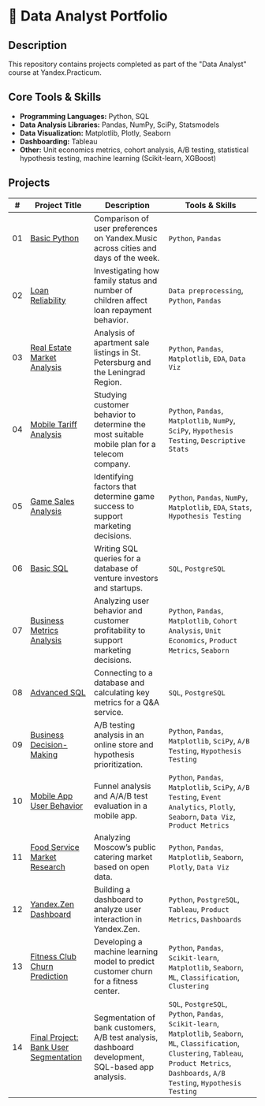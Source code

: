 # 🧠 Data Analyst Portfolio

## Description

This repository contains projects completed as part of the "Data Analyst" course at Yandex.Practicum.

## Core Tools & Skills

- **Programming Languages:** Python, SQL  
- **Data Analysis Libraries:** Pandas, NumPy, SciPy, Statsmodels  
- **Data Visualization:** Matplotlib, Plotly, Seaborn  
- **Dashboarding:** Tableau  
- **Other:** Unit economics metrics, cohort analysis, A/B testing, statistical hypothesis testing, machine learning (Scikit-learn, XGBoost)

## Projects

| #  | Project Title                                                | Description                                                                                       | Tools & Skills                                              |
|----|--------------------------------------------------------------|---------------------------------------------------------------------------------------------------|-------------------------------------------------------------|
| 01  | [Basic Python](./project_01_Basic_python)         | Comparison of user preferences on Yandex.Music across cities and days of the week.               | `Python`, `Pandas`                                          |
| 02  | [Loan Reliability](./project_02_credit_scoring)              | Investigating how family status and number of children affect loan repayment behavior.           | `Data preprocessing`, `Python`, `Pandas`                    |
| 03  | [Real Estate Market Analysis](./project_03_real_estate)      | Analysis of apartment sale listings in St. Petersburg and the Leningrad Region.                  | `Python`, `Pandas`, `Matplotlib`, `EDA`, `Data Viz`         |
| 04  | [Mobile Tariff Analysis](./project_04_tariff_analysis)       | Studying customer behavior to determine the most suitable mobile plan for a telecom company.     | `Python`, `Pandas`, `Matplotlib`, `NumPy`, `SciPy`, `Hypothesis Testing`, `Descriptive Stats` |
| 05  | [Game Sales Analysis](./project_05_game_sales)               | Identifying factors that determine game success to support marketing decisions.                  | `Python`, `Pandas`, `NumPy`, `Matplotlib`, `EDA`, `Stats`, `Hypothesis Testing` |
| 06  | [Basic SQL](./project_06_basic_sql)                          | Writing SQL queries for a database of venture investors and startups.                            | `SQL`, `PostgreSQL`                                         |
| 07  | [Business Metrics Analysis](./project_07_business_metrics)   | Analyzing user behavior and customer profitability to support marketing decisions.               | `Python`, `Pandas`, `Matplotlib`, `Cohort Analysis`, `Unit Economics`, `Product Metrics`, `Seaborn` |
| 08  | [Advanced SQL](./project_08_advanced_sql)                    | Connecting to a database and calculating key metrics for a Q&A service.                          | `SQL`, `PostgreSQL`                                         |
| 09  | [Business Decision-Making](./project_09_business_decisions) | A/B testing analysis in an online store and hypothesis prioritization.                           | `Python`, `Pandas`, `Matplotlib`, `SciPy`, `A/B Testing`, `Hypothesis Testing` |
| 10 | [Mobile App User Behavior](./project_10_mobile_user_behavior)| Funnel analysis and A/A/B test evaluation in a mobile app.                                       | `Python`, `Pandas`, `Matplotlib`, `SciPy`, `A/B Testing`, `Event Analytics`, `Plotly`, `Seaborn`, `Data Viz`, `Product Metrics` |
| 11 | [Food Service Market Research](./project_11_food_service_market) | Analyzing Moscow’s public catering market based on open data.                               | `Python`, `Pandas`, `Matplotlib`, `Seaborn`, `Plotly`, `Data Viz` |
| 12 | [Yandex.Zen Dashboard](./project_12_yandex_zen_dashboard)   | Building a dashboard to analyze user interaction in Yandex.Zen.                                 | `Python`, `PostgreSQL`, `Tableau`, `Product Metrics`, `Dashboards` |
| 13 | [Fitness Club Churn Prediction](./project_13_gym_churn)     | Developing a machine learning model to predict customer churn for a fitness center.              | `Python`, `Pandas`, `Scikit-learn`, `Matplotlib`, `Seaborn`, `ML`, `Classification`, `Clustering` |
| 14 | [Final Project: Bank User Segmentation](./project_14_bank_segmentation) | Segmentation of bank customers, A/B test analysis, dashboard development, SQL-based app analysis. | `SQL`, `PostgreSQL`, `Python`, `Pandas`, `Scikit-learn`, `Matplotlib`, `Seaborn`, `ML`, `Classification`, `Clustering`, `Tableau`, `Product Metrics`, `Dashboards`, `A/B Testing`, `Hypothesis Testing` |

